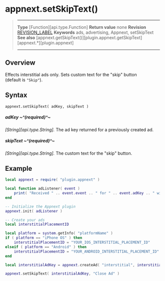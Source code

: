 # appnext.setSkipText()

> --------------------- ------------------------------------------------------------------------------------------
> __Type__              [Function][api.type.Function]
> __Return value__      none
> __Revision__          [REVISION_LABEL](REVISION_URL)
> __Keywords__          ads, advertising, Appnext, setSkipText
> __See also__          [appnext.getSkipText()][plugin.appnext.getSkipText]
>						[appnext.*][plugin.appnext]
> --------------------- ------------------------------------------------------------------------------------------


## Overview

Effects interstitial ads only. Sets custom text for the "skip" button <nobr>(default is `"Skip"`)</nobr>.


## Syntax

	appnext.setSkipText( adKey, skipText )

##### adKey ~^(required)^~
_[String][api.type.String]._ The ad key returned for a previously created ad.

##### skipText ~^(required)^~
_[String][api.type.String]._ The custom text for the "skip" button.


## Example

``````lua
local appnext = require( "plugin.appnext" )

local function adListener( event )
	print( "Received " .. event.event .. " for " .. event.adKey .. " with message: " .. event.message )
end

-- Initialize the Appnext plugin
appnext.init( adListener )

-- Create your ads
local interstitialPlacementID

local platform = system.getInfo( "platformName" )
if ( platform == "iPhone OS" ) then
    interstitialPlacementID = "YOUR_IOS_INTERSTITIAL_PLACEMENT_ID"
elseif ( platform == "Android" ) then
    interstitialPlacementID = "YOUR_ANDROID_INTERSTITIAL_PLACEMENT_ID"
end

local interstitialAdKey = appnext.createAd( "interstitial", interstitialPlacementID )

appnext.setSkipText( interstitialAdKey, "Close Ad" )
``````
